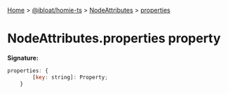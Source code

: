 [Home](./index) &gt; [@ibloat/homie-ts](./homie-ts.md) &gt; [NodeAttributes](./homie-ts.nodeattributes.md) &gt; [properties](./homie-ts.nodeattributes.properties.md)

# NodeAttributes.properties property


**Signature:**
```javascript
properties: {
        [key: string]: Property;
    }
```
